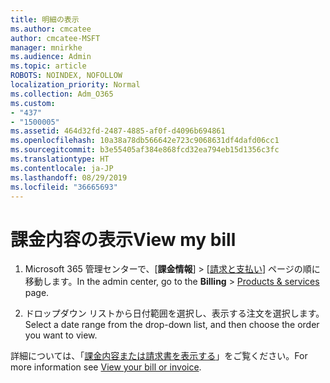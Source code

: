 ```yaml
---
title: 明細の表示
ms.author: cmcatee
author: cmcatee-MSFT
manager: mnirkhe
ms.audience: Admin
ms.topic: article
ROBOTS: NOINDEX, NOFOLLOW
localization_priority: Normal
ms.collection: Adm_O365
ms.custom:
- "437"
- "1500005"
ms.assetid: 464d32fd-2487-4885-af0f-d4096b694861
ms.openlocfilehash: 10a38a78db566642e723c9068631df4dafd06cc1
ms.sourcegitcommit: b3e55405af384e868fcd32ea794eb15d1356c3fc
ms.translationtype: HT
ms.contentlocale: ja-JP
ms.lasthandoff: 08/29/2019
ms.locfileid: "36665693"
---
```

# <a name="view-my-bill"></a><span data-ttu-id="06abf-102">課金内容の表示</span><span class="sxs-lookup"><span data-stu-id="06abf-102">View my bill</span></span>

1. <span data-ttu-id="06abf-103">Microsoft 365 管理センターで、[**課金情報**] \> [[請求と支払い](https://go.microsoft.com/fwlink/p/?linkid=848039)] ページの順に移動します。</span><span class="sxs-lookup"><span data-stu-id="06abf-103">In the admin center, go to the **Billing** \> [Products & services](https://go.microsoft.com/fwlink/p/?linkid=848039) page.</span></span>

2. <span data-ttu-id="06abf-104">ドロップダウン リストから日付範囲を選択し、表示する注文を選択します。</span><span class="sxs-lookup"><span data-stu-id="06abf-104">Select a date range from the drop-down list, and then choose the order you want to view.</span></span>

<span data-ttu-id="06abf-105">詳細については、「[課金内容または請求書を表示する](https://docs.microsoft.com/office365/admin/subscriptions-and-billing/view-your-bill-or-invoice)」をご覧ください。</span><span class="sxs-lookup"><span data-stu-id="06abf-105">For more information see [View your bill or invoice](https://docs.microsoft.com/office365/admin/subscriptions-and-billing/view-your-bill-or-invoice).</span></span>